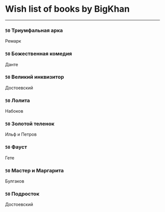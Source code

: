 # Wish list of books by BigKhan
---

### `50` Триумфальная арка
Ремарк

### `50` Божественная комедия
Данте

### `50` Великий инквизитор
Достоевский

### `50` Лолита
Набоков

### `50` Золотой теленок
Ильф и Петров

### `50` Фауст
Гете

### `50` Мастер и Маргарита
Булгаков

### `50` Подросток
Достоевский

